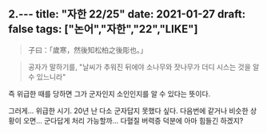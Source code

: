 2.---
title: "자한 22/25"
date: 2021-01-27
draft: false
tags: ["논어","자한","22","LIKE"]
---

> 子曰：「歲寒，然後知松柏之後彫也。」

> 공자가 말하기를, "날씨가 추워진 뒤에야 소나무와 잣나무가 더디 시스는 것을 알수 있느니라"

즉 위급한 때를 당하면 그가 군자인지 소인인지를 알 수 있다는 뜻이다.

그러게... 위급한 시기. 20년 난 다소 군자답지 못했다 싶다. 다음번에 같거나 비슷한 상황이 오면... 군다답게 처리 가능할까... 다혈질 버력증 덕분에 아마 힘들긴 하겠지?
